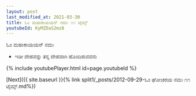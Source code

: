 ```yaml
---
layout: post
last_modified_at: 2021-03-30
title: ಓಂ ಮಹಾಕಾಯಯನ್ ನಮಃ ೧೧ ಟೈಮ್ಸ್
youtubeId: KyMZDaS2mz8
---
```

 
 
 ಓಂ ಮಹಾಕಾಯಯನ್ ನಮಃ  
 
 -  ಇಡೀ ದೇಹವನ್ನು ತನ್ನ ದೇಹವಾಗಿ ಹೊಂದಿರುವವನು 
 
  
 
  
 
 
 
 
 
 


{% include youtubePlayer.html id=page.youtubeId %}
 
[Next]({{ site.baseurl }}{% link  split1/_posts/2012-09-29-ಓಂ ಘೋಚರಯ ನಮಃ ೧೧ ಟೈಮ್ಸ್.md%})
 
